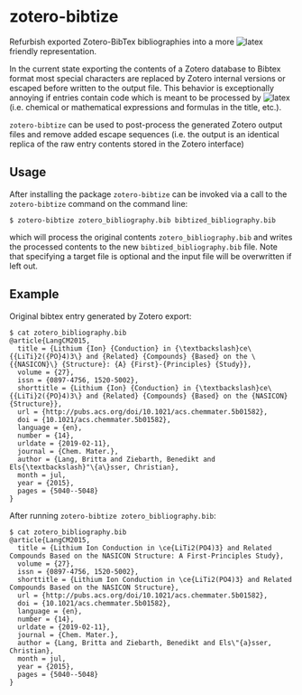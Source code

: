 # zotero-bibtize

Refurbish exported Zotero-BibTex bibliographies into a more ![latex] friendly representation.

In the current state exporting the contents of a Zotero database to Bibtex
format most special characters are replaced by Zotero internal versions or
escaped before written to the output file. This behavior is exceptionally
annoying if entries contain code which is meant to be processed by ![latex]
(i.e. chemical or mathematical expressions and formulas in the title, etc.).

`zotero-bibtize` can be used to post-process the generated Zotero output files
and remove added escape sequences (i.e. the output is an identical replica
of the raw entry contents stored in the Zotero interface)

## Usage

After installing the package `zotero-bibtize` can be invoked via a call to the
`zotero-bibtize` command on the command line:

```console
$ zotero-bibtize zotero_bibliography.bib bibtized_bibliography.bib
``` 

which will process the original contents `zotero_bibliography.bib` and writes
the processed contents to the new `bibtized_bibliography.bib` file. 
Note that specifying a target file is optional and the input file will be
overwritten if left out.

## Example

Original bibtex entry generated by Zotero export:

```console
$ cat zotero_bibliography.bib
@article{LangCM2015,
  title = {Lithium {Ion} {Conduction} in {\textbackslash}ce\{{LiTi}2({PO}4)3\} and {Related} {Compounds} {Based} on the \{{NASICON}\} {Structure}: {A} {First}-{Principles} {Study}},
  volume = {27},
  issn = {0897-4756, 1520-5002},
  shorttitle = {Lithium {Ion} {Conduction} in {\textbackslash}ce\{{LiTi}2({PO}4)3\} and {Related} {Compounds} {Based} on the {NASICON} {Structure}},
  url = {http://pubs.acs.org/doi/10.1021/acs.chemmater.5b01582},
  doi = {10.1021/acs.chemmater.5b01582},
  language = {en},
  number = {14},
  urldate = {2019-02-11},
  journal = {Chem. Mater.},
  author = {Lang, Britta and Ziebarth, Benedikt and Els{\textbackslash}"\{a\}sser, Christian},
  month = jul,
  year = {2015},
  pages = {5040--5048}
}
```

After running `zotero-bibtize zotero_bibliography.bib`:

```console
$ cat zotero_bibliography.bib
@article{LangCM2015,
  title = {Lithium Ion Conduction in \ce{LiTi2(PO4)3} and Related Compounds Based on the NASICON Structure: A First-Principles Study},
  volume = {27},
  issn = {0897-4756, 1520-5002},
  shorttitle = {Lithium Ion Conduction in \ce{LiTi2(PO4)3} and Related Compounds Based on the NASICON Structure},
  url = {http://pubs.acs.org/doi/10.1021/acs.chemmater.5b01582},
  doi = {10.1021/acs.chemmater.5b01582},
  language = {en},
  number = {14},
  urldate = {2019-02-11},
  journal = {Chem. Mater.},
  author = {Lang, Britta and Ziebarth, Benedikt and Els\"{a}sser, Christian},
  month = jul,
  year = {2015},
  pages = {5040--5048}
}
```

[latex]: http://chart.apis.google.com/chart?cht=tx&chl=\LaTeX
